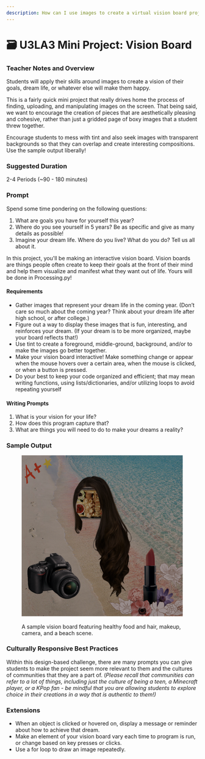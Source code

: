 ```yaml
---
description: How can I use images to create a virtual vision board project?
---
```


# 🗃 U3LA3 Mini Project: Vision Board

### Teacher Notes and Overview

Students will apply their skills around images to create a vision of their goals, dream life, or whatever else will make them happy.

This is a fairly quick mini project that really drives home the process of finding, uploading, and manipulating images on the screen. That being said, we want to encourage the creation of pieces that are aesthetically pleasing and cohesive, rather than just a gridded page of boxy images that a student threw together.

Encourage students to mess with tint and also seek images with transparent backgrounds so that they can overlap and create interesting compositions. Use the sample output liberally!

### Suggested Duration

2-4 Periods (\~90 - 180 minutes)

### Prompt

Spend some time pondering on the following questions:

1. What are goals you have for yourself this year?&#x20;
2. Where do you see yourself in 5 years? Be as specific and give as many details as possible!&#x20;
3. Imagine your dream life. Where do you live? What do you do? Tell us all about it.

In this project, you'll be making an interactive vision board. Vision boards are things people often create to keep their goals at the front of their mind and help them visualize and manifest what they want out of life. Yours will be done in Processing.py!

#### Requirements

* Gather images that represent your dream life in the coming year. (Don’t care so much about the coming year? Think about your dream life after high school, or after college.)&#x20;
* Figure out a way to display these images that is fun, interesting, and reinforces your dream. (If your dream is to be more organized, maybe your board reflects that!)&#x20;
* Use tint to create a foreground, middle-ground, background, and/or to make the images go better together.&#x20;
* Make your vision board interactive! Make something change or appear when the mouse hovers over a certain area, when the mouse is clicked, or when a button is pressed.
* Do your best to keep your code organized and efficient; that may mean writing functions, using lists/dictionaries, and/or utilizing loops to avoid repeating yourself

#### Writing Prompts

1. What is your vision for your life?&#x20;
2. How does this program capture that?&#x20;
3. What are things you will need to do to make your dreams a reality?

### Sample Output

<figure><img src="../.gitbook/assets/image (1) (1).png" alt=""><figcaption><p>A sample vision board featuring healthy food and hair, makeup, camera, and a beach scene.</p></figcaption></figure>

### Culturally Responsive Best Practices

Within this design-based challenge, there are many prompts you can give students to make the project seem more relevant to them and the cultures of communities that they are a part of. (_Please recall that communities can refer to a lot of things, including just the culture of being a teen, a Minecraft player, or a KPop fan - be mindful that you are allowing students to explore choice in their creations in a way that is authentic to them!)_

### Extensions

* When an object is clicked or hovered on, display a message or reminder about how to achieve that dream.&#x20;
* Make an element of your vision board vary each time to program is run, or change based on key presses or clicks.&#x20;
* Use a for loop to draw an image repeatedly.
